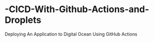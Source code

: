 # -CICD-With-Github-Actions-and-Droplets
Deploying An Application to Digital Ocean Using GitHub Actions
